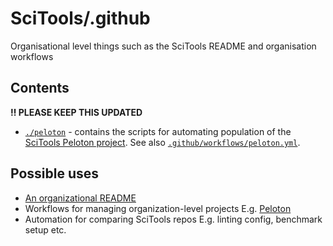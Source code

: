 # SciTools/.github 

Organisational level things such as the SciTools README and organisation workflows

## Contents

**‼ PLEASE KEEP THIS UPDATED**

- [`./peloton`](./peloton) - contains the scripts for automating population of the 
[SciTools Peloton project](https://github.com/orgs/SciTools/projects/13?pane=info).
  See also [`.github/workflows/peloton.yml`](.github/workflows/peloton.yml).

## Possible uses

- [An organizational README](https://docs.github.com/en/organizations/collaborating-with-groups-in-organizations/customizing-your-organizations-profile#adding-a-public-organization-profile-readme)
- Workflows for managing organization-level projects
  E.g. [Peloton](./peloton)
- Automation for comparing SciTools repos
  E.g. linting config, benchmark setup etc.
